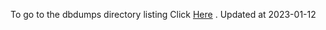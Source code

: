 To go to the dbdumps directory listing Click [Here](https://ipfs.io/ipfs/bafkreibljskh3fsdhqxlbm5jsnorumjnwet2jxfrdwjjapokrna6zcctcy) . Updated at 2023-01-12